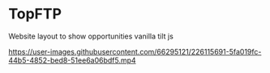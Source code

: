 # TopFTP
 Website layout to show opportunities vanilla tilt js


https://user-images.githubusercontent.com/66295121/226115691-5fa019fc-44b5-4852-bed8-51ee6a06bdf5.mp4

